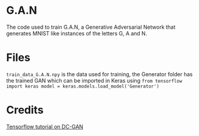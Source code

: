 # G.A.N
The code used to train G.A.N, a Generative Adversarial Network that generates MNIST like instances of the letters G, A and N.

# Files

`train_data_G.A.N.npy` is the data used for training,
the Generator folder has the trained GAN which can be imported in Keras using `from tensorflow import keras
model = keras.models.load_model('Generator')`

# Credits 
[Tensorflow tutorial on DC-GAN](https://www.tensorflow.org/tutorials/generative/dcgan)

